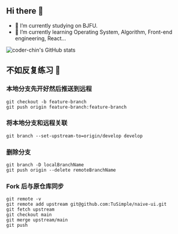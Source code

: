 ## Hi there 👋

- 🔭 I’m currently studying on BJFU.
- 🌱 I’m currently learning Operating System, Algorithm, Front-end engineering, React... 


![coder-chin's GitHub stats](https://github-readme-stats.vercel.app/api?username=coder-chin&show_icons=true)




## 不如反复练习 :memo:
### 本地分支先开好然后推送到远程
```shell
git checkout -b feature-branch                   
git push origin feature-branch:feature-branch
```

### 将本地分支和远程关联
```shell
git branch --set-upstream-to=origin/develop develop
```

### 删除分支
```shell
git branch -D localBranchName
git push origin --delete remoteBranchName
```

### Fork 后与原仓库同步
```shell
git remote -v
git remote add upstream git@github.com:TuSimple/naive-ui.git
git fetch upstream
git checkout main
git merge upstream/main
git push
```
